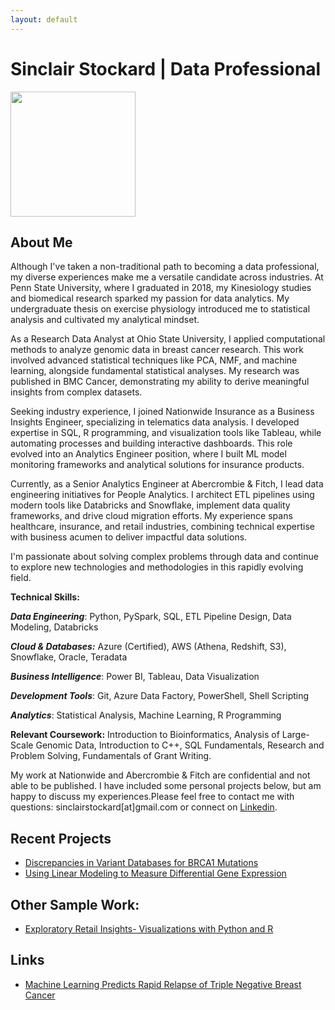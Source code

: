 ```yaml
---
layout: default
---
```

# Sinclair Stockard | Data Professional

<a href="url"><img src="[http://url.to/image.png](https://github.com/user-attachments/assets/3c02b994-234d-43a1-a921-5801b88f9781)" align="center" height="200" width="200" ></a>

## About Me

Although I've taken a non-traditional path to becoming a data professional, my diverse experiences make me a versatile candidate across industries. At Penn State University, where I graduated in 2018, my Kinesiology studies and biomedical research sparked my passion for data analytics. My undergraduate thesis on exercise physiology introduced me to statistical analysis and cultivated my analytical mindset.

As a Research Data Analyst at Ohio State University, I applied computational methods to analyze genomic data in breast cancer research. This work involved advanced statistical techniques like PCA, NMF, and machine learning, alongside fundamental statistical analyses. My research was published in BMC Cancer, demonstrating my ability to derive meaningful insights from complex datasets.

Seeking industry experience, I joined Nationwide Insurance as a Business Insights Engineer, specializing in telematics data analysis. I developed expertise in SQL, R programming, and visualization tools like Tableau, while automating processes and building interactive dashboards. This role evolved into an Analytics Engineer position, where I built ML model monitoring frameworks and analytical solutions for insurance products.

Currently, as a Senior Analytics Engineer at Abercrombie & Fitch, I lead data engineering initiatives for People Analytics. I architect ETL pipelines using modern tools like Databricks and Snowflake, implement data quality frameworks, and drive cloud migration efforts. My experience spans healthcare, insurance, and retail industries, combining technical expertise with business acumen to deliver impactful data solutions.

I'm passionate about solving complex problems through data and continue to explore new technologies and methodologies in this rapidly evolving field.

**Technical Skills:**  

_**Data Engineering**_: Python, PySpark, SQL, ETL Pipeline Design, Data Modeling, Databricks

_**Cloud & Databases:**_ Azure (Certified), AWS (Athena, Redshift, S3), Snowflake, Oracle, Teradata

_**Business Intelligence**_: Power BI, Tableau, Data Visualization

_**Development Tools**_: Git, Azure Data Factory, PowerShell, Shell Scripting

_**Analytics**_: Statistical Analysis, Machine Learning, R Programming

**Relevant Coursework:** Introduction to Bioinformatics, Analysis of  Large-Scale Genomic Data, Introduction to C++, SQL Fundamentals, Research and Problem Solving, Fundamentals of Grant Writing.

My work at Nationwide and Abercrombie & Fitch are confidential and not able to be published. I have included some personal projects below, but am happy to discuss my experiences.Please feel free to contact me with questions: sinclairstockard[at]gmail.com or connect on [Linkedin](https://www.linkedin.com/in/sturners/).

## Recent Projects

* [Discrepancies in Variant Databases for BRCA1 Mutations](./variants.md)
* [Using Linear Modeling to Measure Differential Gene Expression](./differential.md)

## Other Sample Work:

* [Exploratory Retail Insights- Visualizations with Python and R](./shopping.md)

## Links

* [Machine Learning Predicts Rapid Relapse of Triple Negative Breast Cancer](https://www.biorxiv.org/content/10.1101/613604v1)

